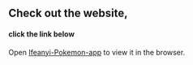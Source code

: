 ## Check out the website,

#### click the link below

Open [Ifeanyi-Pokemon-app](https://ifeanyi-pokemon-redo.netlify.app/) to view it in the browser.
